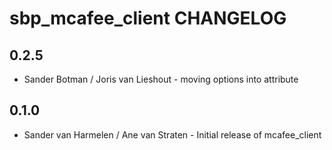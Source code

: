 sbp_mcafee_client CHANGELOG
===========================
0.2.5  
-----
- Sander Botman / Joris van Lieshout - moving options into attribute  

0.1.0  
-----
- Sander van Harmelen / Ane van Straten - Initial release of mcafee_client
